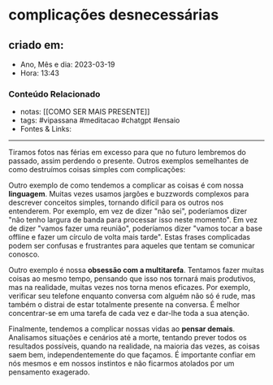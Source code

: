 # complicações desnecessárias

## criado em: 

- Ano, Mês e dia: 2023-03-19
- Hora: 13:43

### Conteúdo Relacionado

- notas: [[COMO SER MAIS PRESENTE]]
- tags: #vipassana #meditacao #chatgpt #ensaio 
- Fontes & Links: 
---

Tiramos fotos nas férias em excesso para que no futuro lembremos do passado, assim perdendo o presente. Outros exemplos semelhantes de como destruímos coisas simples com complicações:

Outro exemplo de como tendemos a complicar as coisas é com nossa **linguagem**. Muitas vezes usamos jargões e buzzwords complexos para descrever conceitos simples, tornando difícil para os outros nos entenderem. Por exemplo, em vez de dizer "não sei", poderíamos dizer "não tenho largura de banda para processar isso neste momento". Em vez de dizer "vamos fazer uma reunião", poderíamos dizer "vamos tocar a base offline e fazer um círculo de volta mais tarde". Estas frases complicadas podem ser confusas e frustrantes para aqueles que tentam se comunicar conosco.

Outro exemplo é nossa **obsessão com a multitarefa**. Tentamos fazer muitas coisas ao mesmo tempo, pensando que isso nos tornará mais produtivos, mas na realidade, muitas vezes nos torna menos eficazes. Por exemplo, verificar seu telefone enquanto conversa com alguém não só é rude, mas também o distrai de estar totalmente presente na conversa. É melhor concentrar-se em uma tarefa de cada vez e dar-lhe toda a sua atenção.

Finalmente, tendemos a complicar nossas vidas ao **pensar demais**. Analisamos situações e cenários até a morte, tentando prever todos os resultados possíveis, quando na realidade, na maioria das vezes, as coisas saem bem, independentemente do que façamos. É importante confiar em nós mesmos e em nossos instintos e não ficarmos atolados por um pensamento exagerado.